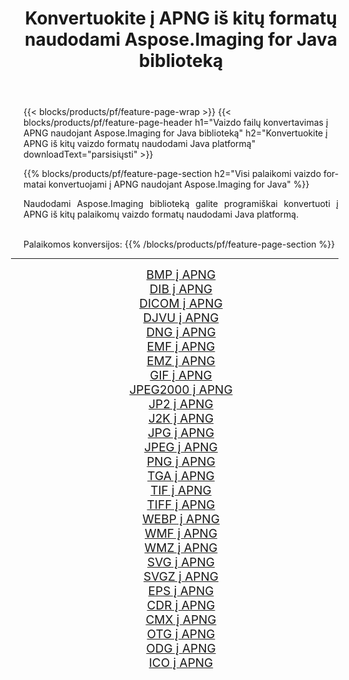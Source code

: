 ﻿---
title: Konvertuokite į APNG iš kitų formatų naudodami Aspose.Imaging for Java biblioteką 
weight: 3920
url: /lt/java/conversion/to/apng 
lang: lt
langdirlevel: 2
locales: zh-hans,ja,it,ru,de,es,fr,nl,id,lt,pl,pt,vi,tr,ko,zh-hant,ar,hi,th,sv,cs,uk,he
description: Naudodami Aspose.Imaging galite konvertuoti į APNG iš kitų formatų naudodami Java
---

{{< blocks/products/pf/feature-page-wrap >}}
{{< blocks/products/pf/feature-page-header h1="Vaizdo failų konvertavimas į APNG naudojant Aspose.Imaging for Java biblioteką" h2="Konvertuokite į APNG iš kitų vaizdo formatų naudodami Java platformą" downloadText="parsisiųsti" >}}


{{% blocks/products/pf/feature-page-section  h2="Visi palaikomi vaizdo formatai konvertuojami į APNG naudojant Aspose.Imaging for Java" %}}
<p align=justify>Naudodami Aspose.Imaging biblioteką galite programiškai konvertuoti į APNG iš kitų palaikomų vaizdo formatų naudodami Java platformą.</p>
<br/>
Palaikomos konversijos:
{{% /blocks/products/pf/feature-page-section %}}
<div class="container-fluid productfamilypage bg-gray">
    <div class="convertypes bg-gray agp-content section">
        <div class="container">
		<hr style="margin-left:-20px;"/>
		<div class="row other-converters" style="gap: 10px;font-size: 19px;text-align:center;">
		    <div class='col-md-2 other-converter remove-lp remove-rp'><a href="/imaging/lt/java/conversion/bmp-to-apng" style="padding:15px;">BMP į APNG</a></div>
<div class='col-md-2 other-converter remove-lp remove-rp'><a href="/imaging/lt/java/conversion/dib-to-apng" style="padding:15px;">DIB į APNG</a></div>
<div class='col-md-2 other-converter remove-lp remove-rp'><a href="/imaging/lt/java/conversion/dicom-to-apng" style="padding:15px;">DICOM į APNG</a></div>
<div class='col-md-2 other-converter remove-lp remove-rp'><a href="/imaging/lt/java/conversion/djvu-to-apng" style="padding:15px;">DJVU į APNG</a></div>
<div class='col-md-2 other-converter remove-lp remove-rp'><a href="/imaging/lt/java/conversion/dng-to-apng" style="padding:15px;">DNG į APNG</a></div>
<div class='col-md-2 other-converter remove-lp remove-rp'><a href="/imaging/lt/java/conversion/emf-to-apng" style="padding:15px;">EMF į APNG</a></div>
<div class='col-md-2 other-converter remove-lp remove-rp'><a href="/imaging/lt/java/conversion/emz-to-apng" style="padding:15px;">EMZ į APNG</a></div>
<div class='col-md-2 other-converter remove-lp remove-rp'><a href="/imaging/lt/java/conversion/gif-to-apng" style="padding:15px;">GIF į APNG</a></div>
<div class='col-md-2 other-converter remove-lp remove-rp'><a href="/imaging/lt/java/conversion/jpeg2000-to-apng" style="padding:15px;">JPEG2000 į APNG</a></div>
<div class='col-md-2 other-converter remove-lp remove-rp'><a href="/imaging/lt/java/conversion/jp2-to-apng" style="padding:15px;">JP2 į APNG</a></div>
<div class='col-md-2 other-converter remove-lp remove-rp'><a href="/imaging/lt/java/conversion/j2k-to-apng" style="padding:15px;">J2K į APNG</a></div>
<div class='col-md-2 other-converter remove-lp remove-rp'><a href="/imaging/lt/java/conversion/jpg-to-apng" style="padding:15px;">JPG į APNG</a></div>
<div class='col-md-2 other-converter remove-lp remove-rp'><a href="/imaging/lt/java/conversion/jpeg-to-apng" style="padding:15px;">JPEG į APNG</a></div>
<div class='col-md-2 other-converter remove-lp remove-rp'><a href="/imaging/lt/java/conversion/png-to-apng" style="padding:15px;">PNG į APNG</a></div>
<div class='col-md-2 other-converter remove-lp remove-rp'><a href="/imaging/lt/java/conversion/tga-to-apng" style="padding:15px;">TGA į APNG</a></div>
<div class='col-md-2 other-converter remove-lp remove-rp'><a href="/imaging/lt/java/conversion/tif-to-apng" style="padding:15px;">TIF į APNG</a></div>
<div class='col-md-2 other-converter remove-lp remove-rp'><a href="/imaging/lt/java/conversion/tiff-to-apng" style="padding:15px;">TIFF į APNG</a></div>
<div class='col-md-2 other-converter remove-lp remove-rp'><a href="/imaging/lt/java/conversion/webp-to-apng" style="padding:15px;">WEBP į APNG</a></div>
<div class='col-md-2 other-converter remove-lp remove-rp'><a href="/imaging/lt/java/conversion/wmf-to-apng" style="padding:15px;">WMF į APNG</a></div>
<div class='col-md-2 other-converter remove-lp remove-rp'><a href="/imaging/lt/java/conversion/wmz-to-apng" style="padding:15px;">WMZ į APNG</a></div>
<div class='col-md-2 other-converter remove-lp remove-rp'><a href="/imaging/lt/java/conversion/svg-to-apng" style="padding:15px;">SVG į APNG</a></div>
<div class='col-md-2 other-converter remove-lp remove-rp'><a href="/imaging/lt/java/conversion/svgz-to-apng" style="padding:15px;">SVGZ į APNG</a></div>
<div class='col-md-2 other-converter remove-lp remove-rp'><a href="/imaging/lt/java/conversion/eps-to-apng" style="padding:15px;">EPS į APNG</a></div>
<div class='col-md-2 other-converter remove-lp remove-rp'><a href="/imaging/lt/java/conversion/cdr-to-apng" style="padding:15px;">CDR į APNG</a></div>
<div class='col-md-2 other-converter remove-lp remove-rp'><a href="/imaging/lt/java/conversion/cmx-to-apng" style="padding:15px;">CMX į APNG</a></div>
<div class='col-md-2 other-converter remove-lp remove-rp'><a href="/imaging/lt/java/conversion/otg-to-apng" style="padding:15px;">OTG į APNG</a></div>
<div class='col-md-2 other-converter remove-lp remove-rp'><a href="/imaging/lt/java/conversion/odg-to-apng" style="padding:15px;">ODG į APNG</a></div>
<div class='col-md-2 other-converter remove-lp remove-rp'><a href="/imaging/lt/java/conversion/ico-to-apng" style="padding:15px;">ICO į APNG</a></div>
                </div>
        </div>
    </div>
</div>
<br/>

